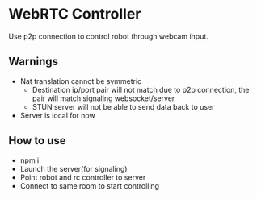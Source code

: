 # WebRTC Controller

Use p2p connection to control robot through webcam input. 

## Warnings
- Nat translation cannot be symmetric
    - Destination ip/port pair will not match due to p2p connection, the pair will match signaling websocket/server
    - STUN server will not be able to send data back to user
- Server is local for now
## How to use
- npm i
- Launch the server(for signaling)
- Point robot and rc controller to server
- Connect to same room to start controlling